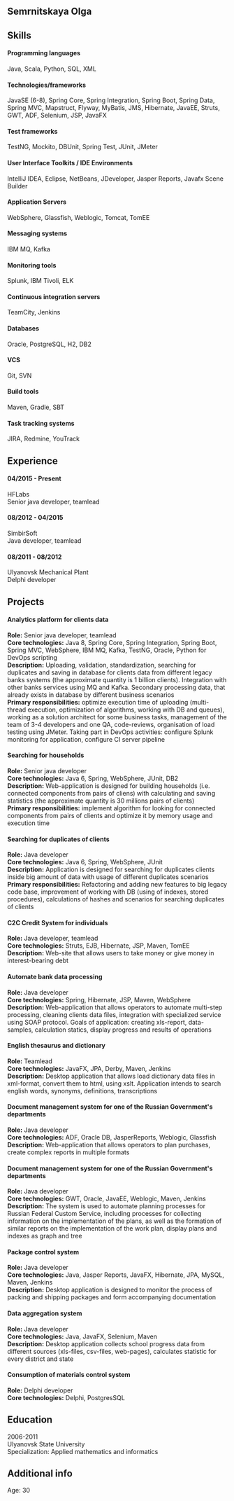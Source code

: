 ## Semrnitskaya Olga

## Skills   

#### Programming languages 
Java, Scala, Python, SQL, XML
#### Technologies/frameworks 
JavaSE (6-8), Spring Core, Spring Integration, Spring Boot, Spring Data, Spring MVC, Mapstruct, 
Flyway, MyBatis, JMS, Hibernate, JavaEE, Struts, GWT, ADF, Selenium, JSP, JavaFX
#### Test frameworks 
TestNG, Mockito, DBUnit, Spring Test, JUnit, JMeter
#### User Interface Toolkits / IDE Environments 
IntelliJ IDEA, Eclipse, NetBeans, JDeveloper, Jasper Reports, Javafx Scene Builder
#### Application Servers 
WebSphere, Glassfish, Weblogic, Tomcat, TomEE
#### Messaging systems
IBM MQ, Kafka
#### Monitoring tools
Splunk, IBM Tivoli, ELK 
#### Continuous integration servers  
TeamCity, Jenkins
#### Databases 
Oracle, PostgreSQL, H2, DB2
#### VCS 
Git, SVN
#### Build tools 
Maven, Gradle, SBT
#### Task tracking systems 
JIRA, Redmine, YouTrack

## Experience
#### 04/2015 - Present
HFLabs   
Senior java developer, teamlead
#### 08/2012 - 04/2015
SimbirSoft   
Java developer, teamlead
#### 08/2011 - 08/2012
Ulyanovsk Mechanical Plant   
Delphi developer

## Projects 
#### Analytics platform for clients data  
**Role:** Senior java developer, teamlead  
**Core technologies:** Java 8, Spring Core, Spring Integration, Spring Boot, Spring MVC, 
WebSphere, IBM MQ, Kafka, TestNG, Oracle, Python for DevOps scripting     
**Description:** Uploading, validation, standardization, searching for duplicates and saving in database
for clients data from different legacy banks systems (the approximate quantity is 1 billion 
clients). Integration with other banks services using MQ and Kafka. Secondary processing data, 
that already exists in database by different business scenarios   
**Primary responsibilities:**  optimize execution time of uploading (multi-thread execution, optimization of algorithms, working with DB and queues),
working as a solution architect for some business tasks, management of the team of 3-4 developers and one QA, code-reviews, 
organisation of load testing using JMeter. Taking part in DevOps activities: configure Splunk monitoring for application,
configure CI server pipeline
#### Searching for households   
**Role:** Senior java developer  
**Core technologies:** Java 6, Spring, WebSphere, JUnit, DB2   
**Description:** Web-application is designed for building households (i.e. connected components from pairs of cliens) 
with calculating and saving statistics (the approximate quantity is 30 millions pairs of clients)    
**Primary responsibilities:** implement algorithm for looking for connected components from pairs of clients and optimize it by memory usage and execution time   
#### Searching for duplicates of clients   
**Role:** Java developer   
**Core technologies:** Java 6, Spring, WebSphere, JUnit   
**Description:** Application is designed for searching for duplicates clients inside big amount of data 
with usage of different duplicates scenarios  
**Primary responsibilities:** Refactoring and adding new features to big legacy code base, improvement of working with DB (using of indexes, 
stored procedures), calculations of hashes and scenarios for searching duplicates of clients  
#### C2C Credit System for individuals  
**Role:** Java developer, teamlead   
**Core technologies:**  Struts, EJB, Hibernate, JSP, Maven, TomEE   
**Description:** Web-site that allows users to take money or give money in interest-bearing debt   
#### Automate bank data processing   
**Role:** Java developer   
**Core technologies:**  Spring, Hibernate, JSP, Maven, WebSphere    
**Description:** Web-application that allows operators to automate multi-step processing, cleaning clients data files, integration with specialized service using SOAP protocol. Goals of application: creating xls-report, data-samples, calculation statics, display progress and results of operations   
#### English thesaurus and dictionary   
**Role:** Teamlead    
**Core technologies:**  JavaFX, JPA, Derby, Maven, Jenkins    
**Description:** Desktop application that allows load dictionary data files in xml-format, convert them to html, using xslt. Application intends to search english words, synonyms, definitions, transcriptions
#### Document management system for one of the Russian Government's departments  
**Role:** Java developer    
**Core technologies:** ADF, Oracle DB, JasperReports, Weblogic, Glassfish    
**Description:** Web-application that allows operators to plan purchases, create complex reports in multiple formats  
#### Document management system for one of the Russian Government's departments   
**Role:** Java developer   
**Core technologies:**  GWT, Oracle, JavaEE, Weblogic, Maven, Jenkins    
**Description:** The system is used to automate planning processes for Russian Federal Custom Service, including processes for collecting information on the implementation of the plans, as well as the formation of similar reports on the implementation of the work plan,  display plans and indexes as graph and tree   
#### Package control system   
**Role:** Java developer   
**Core technologies:**  Java, Jasper Reports, JavaFX, Hibernate, JPA, MySQL, Maven, Jenkins   
**Description:** Desktop application is designed to monitor the process of packing and shipping packages and form accompanying documentation   
#### Data aggregation system   
**Role:** Java developer   
**Core technologies:**  Java, JavaFX, Selenium, Maven   
**Description:** Desktop application collects school progress data from different sources (xls-files, csv-files, web-pages), calculates statistic for every district and state   
#### Consumption of materials control system   
**Role:** Delphi developer   
**Core technologies:** Delphi, PostgresSQL    
## Education   
2006-2011   
Ulyanovsk State University   
Specialization: Applied mathematics and informatics   
## Additional info  
Age: 30

